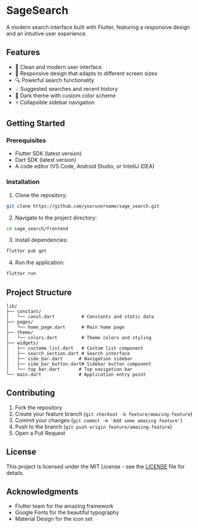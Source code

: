 # SageSearch

A modern search interface built with Flutter, featuring a responsive design and an intuitive user experience.

## Features

- 🎯 Clean and modern user interface
- 📱 Responsive design that adapts to different screen sizes
- 🔍 Powerful search functionality
- 💡 Suggested searches and recent history
- 🎨 Dark theme with custom color scheme
- ⚡ Collapsible sidebar navigation

## Getting Started

### Prerequisites

- Flutter SDK (latest version)
- Dart SDK (latest version)
- A code editor (VS Code, Android Studio, or IntelliJ IDEA)

### Installation

1. Clone the repository:
```bash
git clone https://github.com/yourusername/sage_search.git
```

2. Navigate to the project directory:
```bash
cd sage_search/frontend
```

3. Install dependencies:
```bash
flutter pub get
```

4. Run the application:
```bash
flutter run
```

## Project Structure

```
lib/
├── constant/
│   └── const.dart          # Constants and static data
├── pages/
│   └── home_page.dart      # Main home page
├── theme/
│   └── colors.dart         # Theme colors and styling
├── widgets/
│   ├── custome_list.dart   # Custom list component
│   ├── search_section.dart # Search interface
│   ├── side_bar.dart      # Navigation sidebar
│   ├── side_bar_button.dart# Sidebar button component
│   └── top_bar.dart       # Top navigation bar
└── main.dart              # Application entry point
```

## Contributing

1. Fork the repository
2. Create your feature branch (`git checkout -b feature/amazing-feature`)
3. Commit your changes (`git commit -m 'Add some amazing feature'`)
4. Push to the branch (`git push origin feature/amazing-feature`)
5. Open a Pull Request

## License

This project is licensed under the MIT License - see the [LICENSE](LICENSE) file for details.

## Acknowledgments

- Flutter team for the amazing framework
- Google Fonts for the beautiful typography
- Material Design for the icon set
